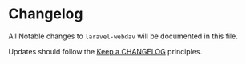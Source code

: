 # Changelog

All Notable changes to `laravel-webdav` will be documented in this file.

Updates should follow the [Keep a CHANGELOG](http://keepachangelog.com/) principles.
